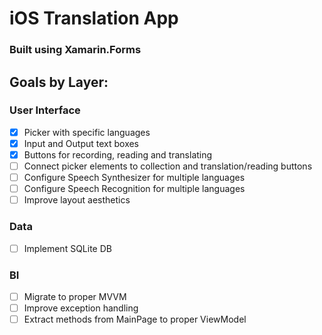 # iOS Translation App 
### Built using Xamarin.Forms

## Goals by Layer:

### User Interface
- [X] Picker with specific languages
- [X] Input and Output text boxes
- [X] Buttons for recording, reading and translating
- [ ] Connect picker elements to collection and translation/reading buttons
- [ ] Configure Speech Synthesizer for multiple languages
- [ ] Configure Speech Recognition for multiple languages
- [ ] Improve layout aesthetics

### Data
- [ ] Implement SQLite DB

### BI
- [ ] Migrate to proper MVVM
- [ ] Improve exception handling
- [ ] Extract methods from MainPage to proper ViewModel
